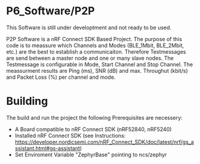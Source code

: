 # P6_Software/P2P

This Software is still under developtment and not ready to be used.

P2P Software is a nRF Connect SDK Based Project. The purpose of this code is to meassure which Channels and Modes (BLE_1Mbit, BLE_2Mbit, etc.) are the best to establish a communicaiton. Therefore Testmessages are send between a master node and one or many slave nodes. The Testmessage is configurable in Mode, Start Channel and Stop Channel. The meassurment results are Ping (ms), SNR (dB) and max. Throughut (kbit/s) and Packet Loss (%) per channel and mode. 

# Building

The build and run the project the following Prerequisites are necessery:

- A Board compatible to nRF Connect SDK (nRF52840, nRF5240)
- Installed nRF Connect SDK (see Instructions: https://developer.nordicsemi.com/nRF_Connect_SDK/doc/latest/nrf/gs_assistant.html#gs-assistant)
- Set Enviroment Variable "ZephyrBase" pointing to ncs/zephyr



